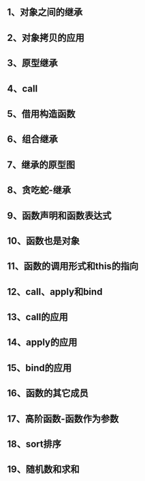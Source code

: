 ## 1、对象之间的继承
## 2、对象拷贝的应用
## 3、原型继承
## 4、call
## 5、借用构造函数
## 6、组合继承
## 7、继承的原型图
## 8、贪吃蛇-继承
## 9、函数声明和函数表达式
## 10、函数也是对象
## 11、函数的调用形式和this的指向
## 12、call、apply和bind
## 13、call的应用
## 14、apply的应用
## 15、bind的应用
## 16、函数的其它成员
## 17、高阶函数-函数作为参数
## 18、sort排序
## 19、随机数和求和
